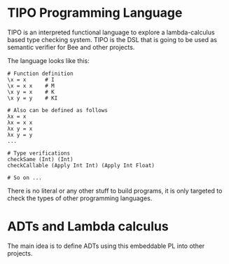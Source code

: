# TIPO Programming Language

TIPO is an interpreted functional language to explore a lambda-calculus based
type checking system. TIPO is the DSL that is going to be used as semantic verifier
for Bee and other projects.

The language looks like this:
```
# Function definition
\x = x      # I
\x = x x    # M
\x y = x    # K
\x y = y    # KI

# Also can be defined as follows
λx = x
λx = x x
λx y = x
λx y = y
...

# Type verifications
checkSame (Int) (Int)
checkCallable (Apply Int Int) (Apply Int Float)

# So on ...
```

There is no literal or any other stuff to build programs, it is only targeted to check
the types of other programming languages.

# ADTs and Lambda calculus

The main idea is to define ADTs using this embeddable PL into other projects. 